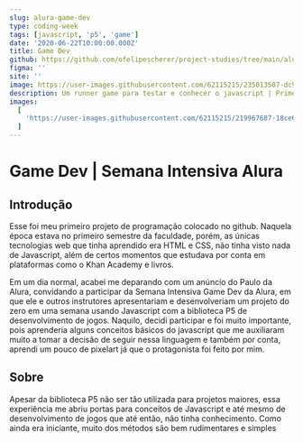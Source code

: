 ```yaml
---
slug: alura-game-dev
type: coding-week
tags: [javascript, 'p5', 'game']
date: '2020-06-22T10:00:00.000Z'
title: Game Dev
github: https://github.com/ofelipescherer/project-studies/tree/main/alura/game-dev
figma: ''
site: ''
image: https://user-images.githubusercontent.com/62115215/235013507-dc9f3c2c-56ec-4dd6-a5a5-754a67767a4f.png
description: Um runner game para testar e conhecer o javascript | Primeiro projeto de programação. Projeto desenvolvido durante a semana intensiva de game dev da Alura.
images:
  [
    'https://user-images.githubusercontent.com/62115215/219967687-18ce6ec5-966e-4180-a5d4-c156bdaab702.gif'
  ]
---
```


# Game Dev | Semana Intensiva Alura

## Introdução

Esse foi meu primeiro projeto de programação colocado no github. Naquela época estava no primeiro semestre da faculdade, porém, as únicas tecnologias web que tinha aprendido era HTML e CSS, não tinha visto nada de Javascript, além de certos momentos que estudava por conta em plataformas como o Khan Academy e livros.

Em um dia normal, acabei me deparando com um anúncio do Paulo da Alura, convidando a participar da Semana Intensiva Game Dev da Alura, em que ele e outros instrutores apresentariam e desenvolveriam um projeto do zero em uma semana usando Javascript com a biblioteca P5 de desenvolvimento de jogos. Naquilo, decidi participar e foi muito importante, pois aprenderia alguns conceitos básicos do javascript que me auxiliaram muito a tomar a decisão de seguir nessa linguagem e também por conta, aprendi um pouco de pixelart já que o protagonista foi feito por mim.

## Sobre

Apesar da biblioteca P5 não ser tão utilizada para projetos maiores, essa experiência me abriu portas para conceitos de Javascript e até mesmo de desenvolvimento de jogos que até então, não tinha conhecimento. Como ainda era iniciante, muito dos métodos são bem rudimentares e simples
